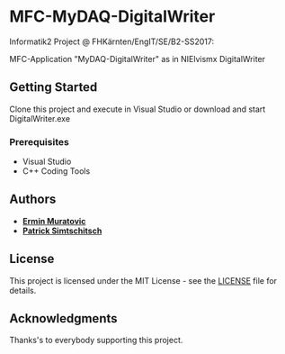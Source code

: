 # MFC-MyDAQ-DigitalWriter

Informatik2 Project @ FHKärnten/EngIT/SE/B2-SS2017:

MFC-Application "MyDAQ-DigitalWriter" as in NIElvismx DigitalWriter

## Getting Started

Clone this project and execute in Visual Studio or download and start DigitalWriter.exe

### Prerequisites

* Visual Studio
* C++ Coding Tools

## Authors

* [**Ermin Muratovic**](https://github.com/ermin-muratovic)
* [**Patrick Simtschitsch**]()

## License

This project is licensed under the MIT License - see the [LICENSE](LICENSE) file for details.

## Acknowledgments

Thanks's to everybody supporting this project.
